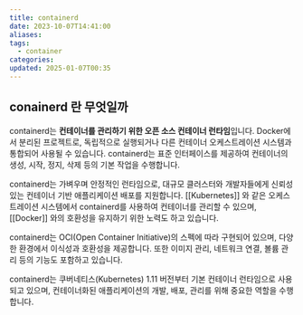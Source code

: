 ```yaml
---
title: containerd
date: 2023-10-07T14:41:00
aliases: 
tags:
  - container
categories: 
updated: 2025-01-07T00:35
---
```


## conainerd 란 무엇일까

containerd는 **컨테이너를 관리하기 위한 오픈 소스 컨테이너 런타임**입니다. Docker에서 분리된 프로젝트로, 독립적으로 실행되거나 다른 컨테이너 오케스트레이션 시스템과 통합되어 사용될 수 있습니다. containerd는 표준 인터페이스를 제공하여 컨테이너의 생성, 시작, 정지, 삭제 등의 기본 작업을 수행합니다.

containerd는 가벼우며 안정적인 런타임으로, 대규모 클러스터와 개발자들에게 신뢰성 있는 컨테이너 기반 애플리케이션 배포를 지원합니다. [[Kubernetes]] 와 같은 오케스트레이션 시스템에서 containerd를 사용하여 컨테이너를 관리할 수 있으며, [[Docker]] 와의 호환성을 유지하기 위한 노력도 하고 있습니다.

containerd는 OCI(Open Container Initiative)의 스펙에 따라 구현되어 있으며, 다양한 환경에서 이식성과 호환성을 제공합니다. 또한 이미지 관리, 네트워크 연결, 볼륨 관리 등의 기능도 포함하고 있습니다.

containerd는 쿠버네티스(Kubernetes) 1.11 버전부터 기본 컨테이너 런타임으로 사용되고 있으며, 컨테이너화된 애플리케이션의 개발, 배포, 관리를 위해 중요한 역할을 수행합니다.
